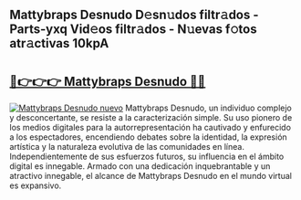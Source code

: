 ## Mattybraps Desnudo D𝚎sn𝚞dos filtr𝚊dos - Parts-yxq Vid𝚎os filtr𝚊dos - N𝚞evas f𝚘tos atr𝚊ctivas 10kpA

# <h2><a href="http://mbc3kpb.tromn.icu/?c=Mattybraps+Desnudo">🔗👉👉👉 Mattybraps Desnudo 🔗🔗</a></h2>

[![Mattybraps Desnudo nuevo](https://i.imgur.com/pEAQMta.gif)](http://mbc3kpb.tromn.icu/?c=Mattybraps+Desnudo)
Mattybraps Desnudo, un individuo complejo y desconcertante, se resiste a la caracterización simple. Su uso pionero de los medios digitales para la autorrepresentación ha cautivado y enfurecido a los espectadores, encendiendo debates sobre la identidad, la expresión artística y la naturaleza evolutiva de las comunidades en línea. Independientemente de sus esfuerzos futuros, su influencia en el ámbito digital es innegable. Armado con una dedicación inquebrantable y un atractivo innegable, el alcance de Mattybraps Desnudo en el mundo virtual es expansivo.
